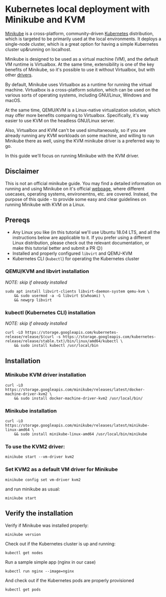 # Kubernetes local deployment with Minikube and KVM

[Minikube](https://github.com/kubernetes/minikube) is a cross-platform, community-driven [Kubernetes](https://kubernetes.io/) distribution, which is targeted to be primarily used at the local environments. It deploys a single-node cluster, which is a great option for having a simple Kubernetes cluster up&running on localhost.

Minikube is designed to be used as a virtual machine (VM), and the default VM runtime is Virtualbox. At the same time, extensibility is one of the key benefits of Minikube, so it's possible to use it without Virtualbox, but with other [drivers](https://github.com/kubernetes/minikube/blob/master/docs/drivers.md).

By default, Minikube uses Virtualbox as a runtime for running the virtual machine. Virtualbox is a cross-platform solution, which can be used on the various sorts of operating systems, including GNU/Linux, Windows and macOS.

At the same time, QEMU/KVM is a Linux-native virtualization solution, which may offer more benefits comparing to Virtualbox. Specifically, it's way easier to use KVM on the headless GNU/Linux server.

Also, Virtualbox and KVM can't be used simultaneously, so if you are already running any KVM workloads on some machine, and willing to run Minikube there as well, using the KVM minikube driver is a preferred way to go.

In this guide we'll focus on running Minikube with the KVM driver.

## Disclaimer

This is not an official minikube guide. You may find a detailed information on running and using Minikube on it's official [webpage](https://github.com/kubernetes/minikube/blob/master/docs/drivers.md), where different usecases, operating systems, environemtns, etc. are covered. Instead, the purpose of this quide - to provide some easy and clear guidelines on running Minikube with KVM on a Linux.

## Prereqs

- Any Linux you like (in this tutorial we'll use Ubuntu 18.04 LTS, and all the instructions below are applicable to it. If you prefer using a different Linux distribution, please check out the relevant documentation, or make this tutorial better and submit a PR :wink:)
- Installed and properly configured `libvirt` and QEMU-KVM
- Kubernetes CLI (`kubectl`) for operating the Kubernetes cluster

### QEMU/KVM and libvirt installation

_NOTE: skip if already installed_

```shell
sudo apt install libvirt-clients libvirt-daemon-system qemu-kvm \
    && sudo usermod -a -G libvirt $(whoami) \
    && newgrp libvirt
```

### kubectl (Kubernetes CLI) installation

_NOTE: skip if already installed_

```shell
curl -LO https://storage.googleapis.com/kubernetes-release/release/$(curl -s https://storage.googleapis.com/kubernetes-release/release/stable.txt)/bin/linux/amd64/kubectl \
    && sudo install kubectl /usr/local/bin
```

## Installation

### Minikube KVM driver installation

```shell
curl -LO https://storage.googleapis.com/minikube/releases/latest/docker-machine-driver-kvm2 \
    && sudo install docker-machine-driver-kvm2 /usr/local/bin/
```

### Minikube installation

```shell
curl -LO https://storage.googleapis.com/minikube/releases/latest/minikube-linux-amd64 \
    && sudo install minikube-linux-amd64 /usr/local/bin/minikube
```

### To use the KVM2 driver:

```shell
minikube start --vm-driver kvm2
```

### Set KVM2 as a default VM driver for Minikube

```shell
minikube config set vm-driver kvm2
```

and run minikube as usual:

```shell
minikube start
```

## Verify the installation

Verify if Minikube was installed properly:

```shell
minikube version
```

Check out if the Kubernetes cluster is up and running:

```shell
kubectl get nodes
```

Run a sample simple app (nginx in our case)

```shell
kubectl run nginx --image=nginx
```

And check out if the Kubernetes pods are properly provisioned

```shell
kubectl get pods
```
